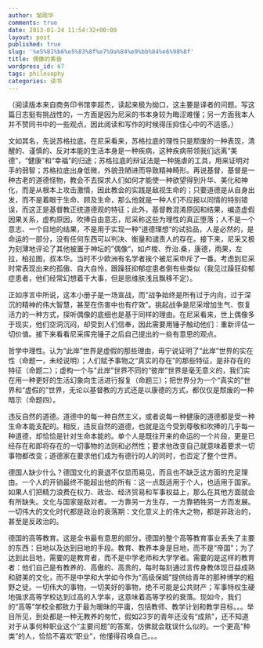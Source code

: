 ```yaml
---
author: 邹政华
comments: true
date: 2013-01-24 11:54:32+00:00
layout: post
published: true
slug: '%e5%81%b6%e5%83%8f%e7%9a%84%e9%bb%84%e6%98%8f'
title: 偶像的黄昏
wordpress_id: 67
tags: philosophy
categories: 读书
---
```


（阅读版本来自商务印书馆李超杰，读起来极为拗口，这主要是译者的问题。写这篇日志挺有挑战性的，一方面是因为尼采的书本身较为晦涩难懂；另一方面我本人并不赞同书中的一些观点，因此阅读和写作的时候得压抑住心中的不适感。）




文如其名，先说苏格拉底。在尼采看来，苏格拉底的理性只是颓废的一种表现，清醒的、谨慎的、反对本能的生活本身是一种疾病，这种疾病带领我们远离“美德”，“健康”和“幸福”的归途；苏格拉底的辩证法是一种施虐的工具，用来证明对手的弱智；苏格拉底出身低微，外貌丑陋进而导致精神畸形。再说基督，基督是一种古老的道德怪物，教会不去探求人们如何才能使一种欲望得到升华、美化和神化，而是从根本上攻击激情，因此教会的实践是敌视生命的；只要道德是从自身出发，而不是着眼于生命、顾及生命，那么他就是一种人们不应报以同情的特别错误，而这正是基督教正统道德观的特征；此外，基督教混淆原因和结果，编造虚假因果关系，虚构原因，吹捧自由意志，尼采称这些为理性的真正堕落；人不是一个意志、一个目地的结果，不是用于实现一种“道德理想“的试验品，人是必然的，是命运的一部分，没有任何东西可以判决、衡量和谴责人的存在。接下来，尼采又极为刻薄地评论了其他被置于神坛的”偶像“，如卢梭、乔治.桑，康德，雨果，左拉，柏拉图，叔本华。当时不少欧洲有名学者挨个被尼采申斥了一番。考虑到尼采时常表现出来的孤傲、自大自怜，跟躁狂抑郁症患者倒有些类似（我见过躁狂抑郁症患者，他们经常幻想着干大事，但是思维肤浅且飘移不定）。




正如序言中所说，这本小册子是一场宣战，而“战争始终是所有过于内向，过于深沉的精神的伟大智慧，甚至在伤害中也有疗效”。挑起战争是尼采增加生气、恢复活力的一种方式，探听偶像的底细也是基于同样的理由。在尼采看来，世上偶像多于现实，他们空洞沉闷，却受到人们信奉，因此需要用锤子触动他们：重新评估一切价值。接下来看看尼采挥完锤子之后自己提出的一些有意思的观点。




哲学中理性。认为“此岸”世界是虚假的那些理由，毋宁说证明了“此岸”世界的实在性（命题一，未经说明）；人们赋予事物之“真实的存在”的那些特征，是非存在的特征（命题二）；虚构一个与"此岸”世界不同的“彼岸”世界是毫无意义的，我们实在用一种更好的生活幻象向生活进行报复（命题三）；把世界分为一个“真实的”世界和“虚假的”世界，无论以基督教的方式还是以康德的方式，都仅仅是颓废的一种暗示（命题四）。




违反自然的道德。道德中的每一种自然主义，或者说每一种健康的道德都是受一种生命本能支配的。相反，违反自然的道德，也就是迄今受到尊敬和吹捧的几乎每一种道德，却恰恰是针对生命本能的。单个人是既往开来的命运的一个片段，更是已经存在和即将存在的一切事物的法则和必然性；要求他改变自己就意味着要求一切事物都改变；道德家在要求他们成为有德行的人的同时，也否定了整个世界。




德国人缺少什么？德国文化的衰退不仅显而易见，而且也不缺乏这方面的充足理由。一个人的开销最终不能超出他的所有：这一点既适用于个人，也适用于国家。如果人们把精力浪费在权力、政治、经济贸易和军事权益上，那么在其他方面就会有所缺失。文化与国家是敌对者。一方靠另一方生存，一方靠牺牲另一方而发展。一切伟大的文化时代都是政治的衰落期：文化意义上的伟大之物，都是非政治的，甚至是反政治的。




德国的高等教育。这是全书最有意思的部分。德国的整个高等教育事业丢失了主要的东西：目地以及达到目地的手段。教育、教养本身是目地，而不是“帝国”；为了达到此目地，需要的是教育者，而不是中学老师和大学学者。需要的是这样的教育者：他们自己是有教养的、高傲的、高贵的，每时每刻通过言传身教体现日益成熟和甜美的文化，而不是中学和大学如今作为“高级保姆”提供给青年的那种博学的粗野之徒。一切伟大的事物，一切美好的事物，绝不可能是公共财产；军事特权生硬地强求高等学校达到过高的入学率，这意味着高等学校的衰落。现如今，我们的“高等”学校全都致力于最为暧昧的平庸，包括教师、教学计划和教学目标。。。举目所见，到处都是一种无教养的匆忙，假如23岁的青年还没有“成熟”，还不知道对于从事何种职业这个“主要问题”的答案，仿佛就会耽误什么似的。一个更高“种类”的人，恰恰不喜欢“职业”，他懂得召唤自己。。。




